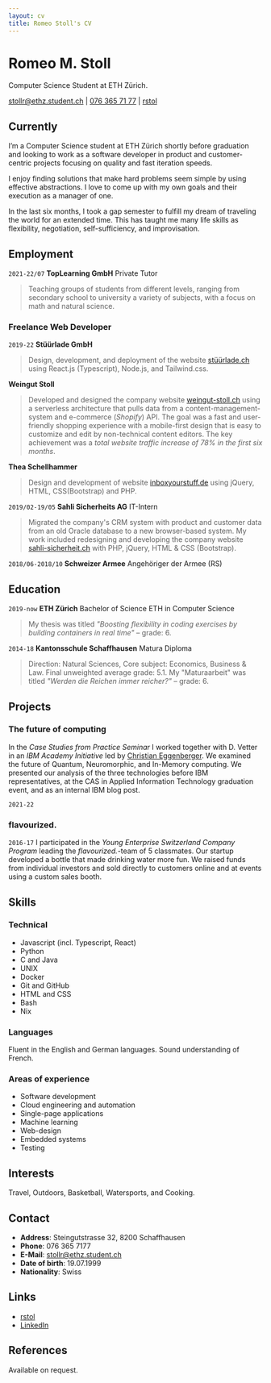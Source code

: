 ```yaml
---
layout: cv
title: Romeo Stoll's CV
---
```


# Romeo M. Stoll

Computer Science Student at ETH Zürich.

<div id="webaddress">
<a href="mailto:stollr@ethz.student.ch">stollr@ethz.student.ch</a>
| <a href="tel:+41763657177">076 365 71 77</a>
| <i class="fa fa-github"></i> <a href="https://github.com/rstol">rstol</a>
</div>

## Currently

I’m a Computer Science student at ETH Zürich shortly before graduation and looking to work as a software developer in product and customer-centric projects focusing on quality and fast iteration speeds.

I enjoy finding solutions that make hard problems seem simple by using effective abstractions. I love to come up with my own goals and their execution as a manager of one.

In the last six months, I took a gap semester to fulfill my dream of traveling the world for an extended time. This has taught me many life skills as flexibility, negotiation, self-sufficiency, and improvisation.

## Employment

`2021-22/07`
**TopLearning GmbH** Private Tutor

> Teaching groups of students from different levels, ranging from secondary school to university a variety of subjects, with a focus on math and natural science.

### Freelance Web Developer

`2019-22`
**Stüürlade GmbH**

> Design, development, and deployment of the website [stüürlade.ch](https://stüürlade.ch) using React.js (Typescript), Node.js, and Tailwind.css.

**Weingut Stoll**

> Developed and designed the company website [weingut-stoll.ch](https://weingut-stoll.ch) using a serverless architecture that pulls data from a content-management-system and e-commerce (_Shopify_) API.
> The goal was a fast and user-friendly shopping experience with a mobile-first design that is easy to customize and edit by non-technical content editors. The key achievement was a _total website traffic increase of 78% in the first six months_.

**Thea Schellhammer**

> Design and development of website [inboxyourstuff.de](https://inboxyourstuff.de) using jQuery, HTML, CSS(Bootstrap) and PHP.

`2019/02-19/05`
**Sahli Sicherheits AG** IT-Intern

> Migrated the company's CRM system with product and customer data from an old Oracle database to a new browser-based system. My work included redesigning and developing the company website [sahli-sicherheit.ch](https://sahli-sicherheit.ch) with PHP, jQuery, HTML & CSS (Bootstrap).

`2018/06-2018/10`
**Schweizer Armee** Angehöriger der Armee (RS)

## Education

`2019-now`
**ETH Zürich** Bachelor of Science ETH in Computer Science

> My thesis was titled _"Boosting flexibility in coding exercises by building containers in real time"_ – grade: 6.

`2014-18`
**Kantonsschule Schaffhausen** Matura Diploma

> Direction: Natural Sciences, Core subject: Economics, Business & Law. Final unweighted average grade: 5.1. My "Maturaarbeit" was titled _"Werden die Reichen immer reicher?"_ – grade: 6.

## Projects

### The future of computing

In the _Case Studies from Practice Seminar_ I worked together with D. Vetter in an _IBM Academy Initiative_ led by [Christian Eggenberger](https://www.linkedin.com/in/christianeggenberger/). We examined the future of Quantum, Neuromorphic, and In-Memory computing. We presented our analysis of the three technologies before IBM representatives, at the CAS in Applied Information Technology graduation event, and as an internal IBM blog post.

`2021-22`

### flavourized.

`2016-17`
I participated in the _Young Enterprise Switzerland Company Program_ leading the _flavourized._-team of 5 classmates. Our startup developed a bottle that made drinking water more fun. We raised funds from individual investors and sold directly to customers online and at events using a custom sales booth.

## Skills

### Technical

- Javascript (incl. Typescript, React)
- Python
- C and Java
- UNIX
- Docker
- Git and GitHub
- HTML and CSS
- Bash
- Nix

### Languages

Fluent in the English and German languages. Sound understanding of French.

### Areas of experience

- Software development
- Cloud engineering and automation
- Single-page applications
- Machine learning
- Web-design
- Embedded systems
- Testing

## Interests

Travel, Outdoors, Basketball, Watersports, and Cooking.

## Contact

- **Address**: Steingutstrasse 32, 8200 Schaffhausen
- **Phone**: 076 365 7177
- **E-Mail**: [stollr@ethz.student.ch](mailto:stollr@ethz.student.ch)
- **Date of birth**: 19.07.1999
- **Nationality**: Swiss

## Links

<!-- fa is fontawesome, ai are academicons -->

- <i class="fa fa-github"></i> <a href="http://github.com/rstol">rstol</a><br />
- <i class="fa fa-linkedin"></i> <a href="https://www.linkedin.com/in/romeo-stoll-276238171">LinkedIn</a>

## References

Available on request.

<!-- ### Footer

Last updated: March 2023 -->
